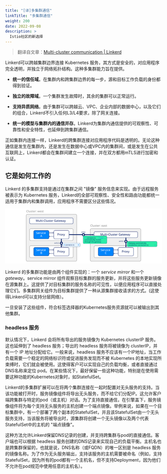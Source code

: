 ```yaml
---
title: "[译]多集群通信"
linkTitle: "多集群通信"
weight: 200
date: 2022-09-08
description: >
  Istio社区的新选择
---
```


> 翻译自文章：[Multi-cluster communication | Linkerd](https://linkerd.io/2.12/features/multicluster/)



Linkerd可以跨越集群边界连接 Kubernetes 服务，其方式是安全的，对应用程序完全透明，并独立于网络拓扑结构。这种多集群能力旨在提供。

- **统一的信任域**。在集群内和跨集群边界的每一步，源和目标工作负载的身份都得到验证。

- **独立的故障域**。一个集群发生故障时，其余的集群可以正常运行。

- **支持异质网络**。由于集群可以跨越云、VPC、企业内部的数据中心，以及它们的组合，Linkerd不引入任何L3/L4要求，除了网关连接。

- **统一的模型与集群内的通信并存**。Linkerd为集群内通信提供的可观察性、可靠性和安全特性，也延伸到跨集群通信。

正如集群内连接一样，Linkerd的跨集群连接对应用程序代码是透明的。无论这种通信是发生在集群内，还是发生在数据中心或VPC内的集群间，或是发生在公共互联网上，Linkerd都会在集群间建立一个连接，并在双方都用mTLS进行加密和认证。

## 它是如何工作的

Linkerd 的多集群支持是通过在集群之间 "镜像" 服务信息来实现。由于远程服务被表示为 Kubernetes 服务，Linkerd的全部可观察性、安全性和路由功能都统一适用于集群内和集群调用，应用程序不需要区分这些情况。

![feature-overview](images/feature-overview.svg)

Linkerd 的多集群功能是由两个组件实现的：一个 *service mirror*  和一个 *gateway*。service mirror 组件观察目标集群的服务更新，并将这些服务更新镜像在源集群上。这提供了对目标集群的服务名称的可见性，以便应用程序可以直接处理它们。多集群网关组件为目标集群提供了一种从源集群接收请求的方式。(这使得Linkerd可以支持分层网络）。

一旦安装了这些组件，符合标签选择器的Kubernetes服务资源就可以被输出到其他集群。

### headless 服务

默认情况下，Linkerd 会将所有导出的服务镜像为 Kubernetes clusterIP 服务。这也延伸到了 headless 服务；导出的 headless 服务将被镜像为 clusterIP，并有一个 IP 地址分配给它。一般来说，headless 服务不应该有一个IP地址，当工作负载需要一个稳定的网络标识符或促进服务发现而不被 Kubernetes 的本地实现所束缚时，它们就会被使用。这使得客户可以实现自己的负载均衡，或者直接通过DNS名称来定位 pod。在某些情况下，最好保留一些这种功能，特别是在使用需要这种功能的Kubernetes对象时，如StatefulSet。

Linkerd的多集群扩展可以在将两个集群连接在一起时配置对无头服务的支持。当该功能被打开时，服务镜像组件将导出无头服务，而不给它们分配IP。这允许客户端跨集群与特定的pod（或主机）对话。为了支持直接通信，在引擎盖下，服务镜像组件将为每个支持无头服务的主机创建一个端点镜像。举例来说，如果在一个目标集群中，有一个部署了两个副本的StatefulSet，并且该StatefulSet由一个无头服务支持，当该服务将被导出时，源集群将创建一个无头镜像以及两个代表StatefulSet中的主机的 "端点镜像"。

这种方法允许Linkerd保留DNS记录的创建，并支持跨集群与pod的直接通信。客户端也可以根据 headless 服务创建的DNS记录来实现自己的负载平衡。主机名也是跨集群保留的，也就是说，DNS名称（或FQDN）的唯一区别是 headless 服务的镜像名称。为了作为无头服务输出，支持该服务的主机需要被命名（例如，支持StatefulSet，因为所有的pod都有一个主机名，但不支持Deployment，因为他们不允许在pod规范中使用任意的主机名）。
